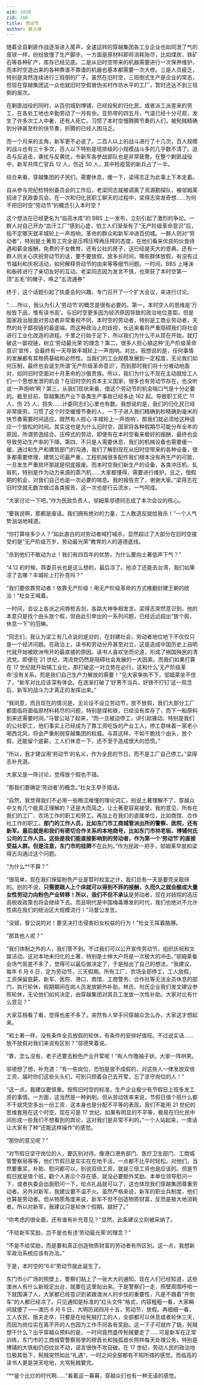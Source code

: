 ```yaml
---
aid: 1010
zid: 106
title: 劳动节
author: 聂义峰
---
```


随着全县剿匪作战逐渐进入尾声，全速运转的穿越集团各工业企业也如同泄了气的皮球一样，纷纷放慢了生产脚步。一方面是原材料即将消耗殆尽，比如煤炭、铁矿石等各种矿产，库存已经见底。二是从旧时空带来的机器需要进行一次保养维护，而本时空造出来的各种靠谱不靠谱的机器也基本都需要一次大修。三是人员疲乏，特别是突然连续进行三班倒的厂子。虽然在旧时空，三班倒式生产是企业的常态，但现在穿越集团这一众也就旧时空假冒伪劣村作坊水平的工厂，暂时还达不到三班倒的层次。

在剿匪战役的同时，从百仞城到博铺，已经投髡的归化民，或者派工派差来的劳工，在各处工地也辛勤劳动了一月有余。亚热带的四五月，气温已经十分可观，发生了许多次工人中暑，还有人死亡。习惯了本时空慢腾腾节奏的人们，被髡贼精确到分钟甚至秒的快节奏，折腾的已经人困马乏。

而一个月来的主角，新军更不必说了。二百人以上的战斗进行了十几次，百人规模的战斗也有三十多次，百人以下特别是班排级的小规模战斗多的几乎数不清了。追击与反追击，袭扰与反袭扰，令新军各参战部队也是非常疲惫。在整个剿匪战役中，新军共阵亡官兵 12 人，伤近 50 人，其中检疫营的新兵占了一半。

综合来看，穿越集团的子民们，需要休息，缓一下，梁得志正为此事上下本走着。

自从参与完纪检特别委员会的工作后，老梁同志就被调离了资源勘探队，被邬姆莱招进了民政委员会。在一次和归化民职工聊天的过程中，梁得志突发奇想……为何不把旧时空“劳动节”的概念引入本时空？

这个想法在已经更名为“临高水库”的 BBS 上一发布，立刻引起了激烈的争论。一群人对自己开办“血汗工厂”感到心虚，怕工人们渐渐有了“无产阶级革命意识”后，指不定哪天就丰城轮上一声炮响，革命的群众和新军冲进百仞城。一群人则对“劳动者”，特别是土著劳工完全是压榨压榨再压榨的态度，在他们看来优良的伙食待遇和薪金报酬，免费的子女教育，还有公社的房子，这已经是天大的恩典。还有一群人则关心庆祝劳动节的话，要不要放假，放多长时间，哪些群体放假，有没有过节福利和庆祝活动，如何解释劳动节的由来等等细节问题。一时间，BBS 上唾沫和板砖进行了亲切友好的互动。老梁同志因为发言不慎，也荣获了本时空第一顶“五毛”的帽子，唤之“五流通券”

终于，这个话题引起了执委会的兴趣，专门召开了一个扩大会议，来进行讨论。

“……所以，我认为引入‘劳动节’的概念是很有必要的。第一，本时空人的思维是‘万般皆下品，惟有读书高’。与旧时空更多因为经济原因导致的政治地位差距，但是国家政治层面对劳动者非常重视不同，本时空的劳动者，特别是工商业劳动者，天然的处于鄙视链的最底端。而这种政治上的歧视，长远来看将严重阻碍我们将社会进行工业化改造的进程。千里之行始于足下，所以我们为什么不从现在开始，就打破这一鄙视链，树立‘劳动最光荣’的理念？第二，很多人担心搞这种‘无产阶级革命意识’宣传，会最终有一天导致丰城轮上一声炮响。对比，我想说的是，任何事情的发展都有其物质基础和必然性。当我们的工业规模发展到一定程度，无论我们如何压制，最终也会诞生所谓‘无产阶级革命意识’，而到那时我们将十分被动地面对，如同旧时空面对十月革命的沙俄贵族。所以，我们为什么不现在主动就给工人们一个思想发泄的机会？在旧时空的资本主义国家，很多也有劳动节存在，也没听说‘一声炮响’啊？第三，从我们现状来看，借这个劳动节的机会喘口气是十分必要的。截至目前，穿越集团产业下各类生产事故已经多达 162 起。导致职工死亡 11 人，伤 25 人，损失……计委同志们心里也有数。我想说的是，我们的归化民已经非常疲劳。习惯了这个时空缓慢节奏的人，一下子进入我们精确到秒精确到毫米的快节奏需要时间适应。既然有人担心‘丰城轮上一声炮响’，那我们就必须给这种适应一个放松的时间。其实这也是为什么旧时空，国家将各种假期尽可能分布全年的原因，所谓劳逸结合。压榨式的劳动，即便有在本时空看来极好的报酬，最终也会导致劳动生产率的下降。第四，不只是人需要休息，我们的机械设备也需要缓一缓。通过和生产和建筑部门的沟通，我们了解到现在从旧时空带来的各种设备，很多都需要修理，建筑公司最严重，工程机械很多配件我们根本没有再生产的可能，一旦发生严重损坏那就是彻底报废。而本时空我们新生产的设备，各类冲压机、轧锻机，特别是作为动力来源的蒸汽机……大家都懂得，需要进行维护。总之，借假期的机会，对我们自己也是一次必要的喘息。我的报告完了，谢谢大家。”梁得志在旧时空就无数次做过各类报告，这一次也是行云流水，一气呵成。

“大家讨论一下吧。”作为民政负责人，邬姆莱邬德同志成了本次会议的核心。

“要我说啊，那都是废话。我们拥有绝对的力量，工人敢造反就给我杀！”一个人气势汹汹地喊道。

“你打算啥多少人？”如此直白的对劳动者喊打喊杀，显然超过了大部分在旧时空接受的是“无产阶级万岁，劳动最光荣”教育的人的道德底线。

“杀到他们不敢动为止！我们有四百年的优势，为什么要向土著低声下气？”

“4.12 的时候，蒋委员长也是这么想的，最后凉了。他凉了还能去台湾，我们如果凉了去哪？丰城轮上打扑克吗？”

“我们要依靠劳动者！依靠无产阶级！用无产阶级革命的方式推翻封建王朝的统治！”杜女王喊着。

一时间，会议上各派之间唇枪舌剑，各路大神争相发言。梁得志突然意识到，他的本意只是找个由头放个假，但由此引申出的一系列问题，已经远远超出“放个假，休息一下”的范畴。

“同志们，我认为梁工有几点说的是对的，在封建社会，劳动者地位地下不仅仅只是一个经济问题。在政治上，读书和劳动分开甚至对立，这是造成中国历史上自明代就开始被欧洲甩开的最直接的原因。读书人喜欢坐而论道，形成了祸国殃民的清流党。即便在 21 世纪，清流党仍然是阻碍社会发展的一大因素。而我们如果打算在 17 世纪就开始搞工业化，那打破这一对立势在必行。这和什么‘无产阶级革命’没有关系，而是我们自己生产力解放的需要！”见大家争执不下，邬姆莱坐不住了，“新军对比应该深有体会。在逐渐打破了‘好男不当兵，好铁不打钉’这一观念后，新军的战斗力才真正的发挥出来。”

“我同意，而且现在的情况是，无论设不设立劳动节，放不放假，我们大部分工厂都面临将面临原材料耗尽的问题，特别是煤和铁，已经没有库存了，而下一船原料到来还需要时间。”马督公站了起来，“而一旦被迫停工，讲引起骚动。特别是我们的公社职工，他们事实上已经成为了靠工资吃饭的产业工人，停工意味着一家老小喝西北风，将会严重削弱穿越集团的权威。与其这样，不如干脆找个由头，放个假，还能留个底薪，工人们休息一下，还不至于造成很大的恐慌。”

“所以，我才建议用‘劳动节’的名义，作为全民的节日，而不是工厂自己停工。”梁得志补充道。

大家又是一阵讨论，觉得放个假也不错。

“那我们要确定‘劳动者’的概念。”杜女王举手插话。

“自然，我觉得我们不必用一些晦涩难懂的理论词汇，别说土著理解不了，穿越众中又有几个能真正理解的？还是大而简之，让土著更容易接受。我的意见，所有在我们的工厂、农场工作的职工和劳工。再加上在我们的直属单位，比如商馆、合作社工作的职工。**部门的工作人员，比如东门市工商城管派出所的警察、医院，还有新军。最后就是和我们有密切合作关系的本地商号，比如东门市林老板、博铺何氏公司的工作人员。这些是我们能直接影响到的劳动者，作为第一个‘劳动节’的直接受益人群。但是注意，东门市的挂牌**不在此列。”作为民政一把手，邬姆莱早就和梁得志沟通过这个问题。

“为什么\*\*不算？”

“很简单，现在我们保留粉色产业是暂时权宜之计，我们总有一天是要完全取缔的。别的不说，**只需要跟人上个床就可以得到不菲的报酬，久而久之就会酿成大量女性劳动力向粉色产业转移！所以，我们不但不承认**是劳动者，现在对妓院的高压高税收政策也将会继续下去。而且明代是中国梅毒爆发的时代，我们也绝对不允许性病在我们的统治区大规模流行！”马督公发言。

“没错，督公说的对！要坚决打击侵害妇女权益的行为！”杜女王挥着胳膊。

“那其他人呢？”

“我们体制之外的人，我们管不到。不过我们可以公开宣传劳动节，组织庆祝和文娱活动。这对本地未归化的土著，特别是士绅大户将是一次极大的冲击。”邬姆莱看会场气氛差不多了，觉得可以最后做决定了，于是抛出了自己的想法，“我建议，每年 6 月 6 日，定为劳动节，三天假期。所有工厂、农场全部停工，工人放假，工资保留底薪。新军、医院、港口、商馆、工商警务、合作社等无法全员休息的部门，执行轮休，假期期间在岗人员发放额外补助。林氏、何氏企业我们发文建议参照轮休，无论他们如何决定，由穿越集团对其员工发放一次性补助。大家对比有什么意见？”

大家互相看了看，觉得也差不多了。突然有人举手问穿越众怎么办，大家这才想起来。

“和土著一样，没有条件全员放假的轮休，有条件的安排好值班。不过说实话……放不放假对我们来说有区别？”邬德笑着说。

“靠，怎么没有，老子还要去粉色产业开荤呢！”有人作撸袖子状，大家一阵哄笑。

邬德想了想，补充道：“有一些岗位，恐怕是放不成假的，对这些人一律发放双倍工资，届时你们这些头头们，可别只顾着自己去开荤，忘了坚守岗位的人！”

“这一点，我建议要慎重。按照旧时空的标准，生产企业极少有节假日上班多发工资的事情。一方面，这当然是一种剥削。但从劳动效率来说，节假日值个班什么都不干就凭空多出一份工资，这本身也是分配不平等的表现。我们不能用 21 世纪的思维套用在这个时空，现在可是 17 世纪，如果有明显的不平等，极易在归化民中间形成一些我们不想看到的舆论，这对我们是非常不利的。”一个人站起来，一席话让大家有了种“还能这样操作”的感觉。

“那你的意见呢？”

“对节假日坚守岗位的人，要区别对待。像港口港务部门、医疗卫生部门、工商城管警察局等等，他们节假日是实实在在地干活，一点都不比平时轻松。对他们，当然要重奖，补助、慰问都可以，别说双倍工资，就是三倍工资也是应该的。但是节假日就是值个班，戳个人表示个存在感，就没必要额外奖励。本单位领导慰问一下，或者执委会出面慰问一下，给点礼品就可以了，这也体现我们穿越集团尊重劳动者。另外对新军，我建议要不温不火。虽然严格来说，新军的职业兵制度，他们也算是劳动者。但从物质角度来说，新军不但不创造物质财富，反而是极大地消耗者。所以对新军，我建议只是轮休个假期，就好了。”

“你考虑的很全面，还有谁有补充意见？”显然，此条建议立刻被采纳了。

“不给新军奖励，岂不是也有违‘劳动最光荣’的理念？”

“不是不给奖励，而是要和真正创造物质财富的劳动者有所区别。这一点，我想新军政治系统应该有办法。”

于是，本时空的“6.6”劳动节就此诞生了。

东门市小广场的照壁上，警察们贴上了一张大大的通知。现在人们已经知道，这些澳洲人有什么新规定出台，就要在这里贴出来。于是警察们一走，照壁周围呼啦一下就围满了人，大家都已经意识到紧跟澳洲人的步伐的重要性，凡是不跟着“开倒车”的人都已经凉了。只见通知是标准的“红头文件”格式，内容粗粗一看，大家瞬间就傻了——澳历 6 月 6 日，大明历润四月十五，劳动节，放假。再细细一看，工人农民、贩夫走卒，只要是在给髡贼打工的人，全部都可以休息或者轮休三天，而因为岗位实在离不开的人也因为工作不同各有奖励。这一下子可就炸了锅，髡贼想干什么？出乎穿越众预料的是，一时间竟然盛传髡贼要走了……可是新军在正常训练，东门市的工商城管警察局里的穆首长和独孤首长照样每天处理公务，特别是博铺的大铁船仍旧纹丝不动，谣言很快不攻自破。在 17 世纪，劳动人民的政治地位极其低下，髡贼突然如此“礼遇”，一时之间全部都有不知所措的感觉。而临高的读书人更是哭天呛地，大骂髡贼要完。

“\*\*是个比烂的时代啊……”看着这一幕幕，穿越众们也有一种无语的感觉。
